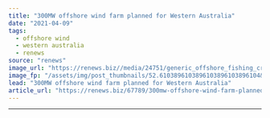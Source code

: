 ```yaml
---
title: "300MW offshore wind farm planned for Western Australia"
date: "2021-04-09"
tags: 
  - offshore wind
  - western australia
  - renews
source: "renews"
image_url: "https://renews.biz//media/24751/generic_offshore_fishing_credit_bob_brewer_unsplash.jpeg?mode=crop&width=770&heightratio=0.6103896103896103896103896104&slimmage=true"
image_fp: "/assets/img/post_thumbnails/52.6103896103896103896103896104&slimmage=true"
lead: "300MW offshore wind farm planned for Western Australia"
article_url: "https://renews.biz/67789/300mw-offshore-wind-farm-planned-for-western-australia/"
---
```


---
